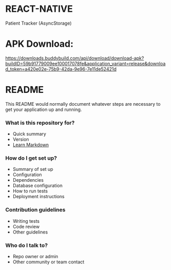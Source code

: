 # REACT-NATIVE
Patient Tracker (AsyncStorage)

# APK Download:
https://downloads.buddybuild.com/api/download/download-apk?buildID=59b91779009ee100017078fe&application_variant=release&download_token=a420e02e-75b9-42da-9e96-7e11de52421d

# README #

This README would normally document whatever steps are necessary to get your application up and running.

### What is this repository for? ###

* Quick summary
* Version
* [Learn Markdown](https://bitbucket.org/tutorials/markdowndemo)

### How do I get set up? ###

* Summary of set up
* Configuration
* Dependencies
* Database configuration
* How to run tests
* Deployment instructions

### Contribution guidelines ###

* Writing tests
* Code review
* Other guidelines

### Who do I talk to? ###

* Repo owner or admin
* Other community or team contact
